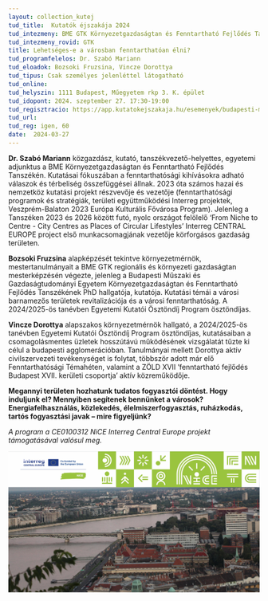 ```yaml
---
layout: collection_kutej
tud_title:  Kutatók éjszakája 2024
tud_intezmeny: BME GTK Környezetgazdaságtan és Fenntartható Fejlődés Tanszék
tud_intezmeny_rovid: GTK
title: Lehetséges-e a városban fenntarthatóan élni?
tud_programfelelos: Dr. Szabó Mariann
tud_eloadok: Bozsoki Fruzsina, Vincze Dorottya
tud_tipus: Csak személyes jelenléttel látogatható
tud_online: 
tud_helyszin: 1111 Budapest, Műegyetem rkp 3. K. épület
tud_idopont: 2024. szeptember 27. 17:30-19:00
tud_regisztracio: https://app.kutatokejszakaja.hu/esemenyek/budapesti-muszaki-es-gazdasagtudomanyi-egyetem-bme/lehetseges-e-a-varosban-fenntarthatoan-elni
tud_url: 
tud_reg: igen, 60
date:  2024-03-27
---
```

**Dr. Szabó Mariann** közgazdász, kutató, tanszékvezető-helyettes, egyetemi adjunktus a BME Környezetgazdaságtan és Fenntartható Fejlődés Tanszékén. Kutatásai fókuszában a fenntarthatósági kihívásokra adható válaszok és térbeliség összefüggései állnak. 2023 óta számos hazai és nemzetköz kutatási projekt részvevője és vezetője (fenntarthatósági programok és stratégiák, területi együttműködési Interreg projektek, Veszprém-Balaton 2023 Európa Kulturális Fővárosa Program). Jelenleg a Tanszéken 2023 és 2026 között futó, nyolc országot felölelő ‘From Niche to Centre - City Centres as Places of Circular Lifestyles’ Interreg CENTRAL EUROPE project első munkacsomagjának vezetője körforgásos gazdaság területen.

**Bozsoki Fruzsina** alapképzését tekintve környezetmérnök, mestertanulmányait a BME GTK regionális és környezeti gazdaságtan mesterképzésén végezte, jelenleg a Budapesti Műszaki és Gazdaságtudományi Egyetem Környezetgazdaságtan és Fenntartható Fejlődés Tanszékének PhD hallgatója, kutatója. Kutatási témái a városi barnamezős területek revitalizációja és a városi fenntarthatóság. A 2024/2025-ös tanévben Egyetemi Kutatói Ösztöndíj Program ösztöndíjas.

**Vincze Dorottya** alapszakos környezetmérnök hallgató, a 2024/2025-ös tanévben Egyetemi Kutatói Ösztöndíj Program ösztöndíjas, kutatásaiban a csomagolásmentes üzletek hosszútávú működésének vizsgálatát tűzte ki célul a budapesti agglomerációban. Tanulmányai mellett Dorottya aktív civilszervezeti tevékenységet is folytat, többször adott már elő Fenntarthatósági Témahéten, valamint a ZÖLD XVII ’fenntartható fejlődés Budapest XVII. kerületi csoportja’ aktív közreműködője.

**Megannyi területen hozhatunk tudatos fogyasztói döntést. Hogy induljunk el? Mennyiben segítenek bennünket a városok? Energiafelhasználás, közlekedés, élelmiszerfogyasztás, ruházkodás, tartós fogyasztási javak – mire figyeljünk?**

*A program a CE0100312 NiCE Interreg Central Europe projekt támogatásával valósul meg.*

![Lehetséges-e a városban fenntarthatóan élni?](../2024/images/lehetseges-e-a-varosban-fenntarthatoan-elni.jpg)
